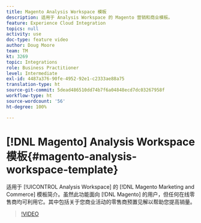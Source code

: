 ```yaml
---
title: Magento Analysis Workspace 模板
description: 适用于 Analysis Workspace 的 Magento 营销和商业模板。
feature: Experience Cloud Integration
topics: null
activity: use
doc-type: feature video
author: Doug Moore
team: TM
kt: 3269
topic: Integrations
role: Business Practitioner
level: Intermediate
exl-id: 4487a376-90fe-4952-92e1-c2333ae88a75
translation-type: ht
source-git-commit: 5dead486510dd74b7f6a04848ecd7dc03267958f
workflow-type: ht
source-wordcount: '56'
ht-degree: 100%

---
```


# [!DNL Magento] Analysis Workspace 模板{#magento-analysis-workspace-template}

适用于 [!UICONTROL Analysis Workspace] 的 [!DNL Magento Marketing and Commerce] 模板简介。虽然此功能面向 [!DNL Magento] 的用户，但任何在线零售商均可利用它。其中包括关于您商业活动的零售商预置见解以帮助您提高销量。

>[!VIDEO](https://video.tv.adobe.com/v/28164/?quality=12)

